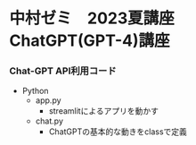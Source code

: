# 中村ゼミ　2023夏講座　ChatGPT(GPT-4)講座

### Chat-GPT API利用コード

- Python
  - app.py
    - streamlitによるアプリを動かす
  - chat.py
    - ChatGPTの基本的な動きをclassで定義